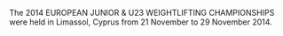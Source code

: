 The 2014 EUROPEAN JUNIOR & U23 WEIGHTLIFTING CHAMPIONSHIPS were held in Limassol, Cyprus from 21 November to 29 November 2014.
